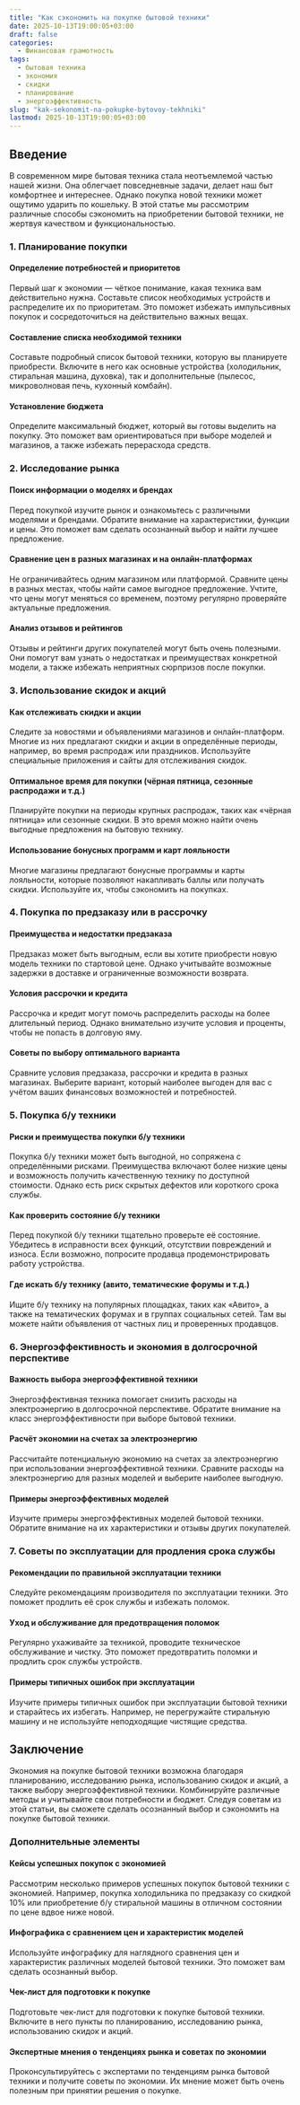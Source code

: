 ```yaml
---
title: "Как сэкономить на покупке бытовой техники"
date: 2025-10-13T19:00:05+03:00
draft: false
categories:
  - Финансовая грамотность
tags:
  - бытовая техника
  - экономия
  - скидки
  - планирование
  - энергоэффективность
slug: "kak-sekonomit-na-pokupke-bytovoy-tekhniki"
lastmod: 2025-10-13T19:00:05+03:00
---
```


## Введение

В современном мире бытовая техника стала неотъемлемой частью нашей жизни. Она облегчает повседневные задачи, делает наш быт комфортнее и интереснее. Однако покупка новой техники может ощутимо ударить по кошельку. В этой статье мы рассмотрим различные способы сэкономить на приобретении бытовой техники, не жертвуя качеством и функциональностью.

### 1. Планирование покупки

#### Определение потребностей и приоритетов

Первый шаг к экономии — чёткое понимание, какая техника вам действительно нужна. Составьте список необходимых устройств и распределите их по приоритетам. Это поможет избежать импульсивных покупок и сосредоточиться на действительно важных вещах.

#### Составление списка необходимой техники

Составьте подробный список бытовой техники, которую вы планируете приобрести. Включите в него как основные устройства (холодильник, стиральная машина, духовка), так и дополнительные (пылесос, микроволновая печь, кухонный комбайн).

#### Установление бюджета

Определите максимальный бюджет, который вы готовы выделить на покупку. Это поможет вам ориентироваться при выборе моделей и магазинов, а также избежать перерасхода средств.

### 2. Исследование рынка

#### Поиск информации о моделях и брендах

Перед покупкой изучите рынок и ознакомьтесь с различными моделями и брендами. Обратите внимание на характеристики, функции и цены. Это поможет вам сделать осознанный выбор и найти лучшее предложение.

#### Сравнение цен в разных магазинах и на онлайн-платформах

Не ограничивайтесь одним магазином или платформой. Сравните цены в разных местах, чтобы найти самое выгодное предложение. Учтите, что цены могут меняться со временем, поэтому регулярно проверяйте актуальные предложения.

#### Анализ отзывов и рейтингов

Отзывы и рейтинги других покупателей могут быть очень полезными. Они помогут вам узнать о недостатках и преимуществах конкретной модели, а также избежать неприятных сюрпризов после покупки.

### 3. Использование скидок и акций

#### Как отслеживать скидки и акции

Следите за новостями и объявлениями магазинов и онлайн-платформ. Многие из них предлагают скидки и акции в определённые периоды, например, во время распродаж или праздников. Используйте специальные приложения и сайты для отслеживания скидок.

#### Оптимальное время для покупки (чёрная пятница, сезонные распродажи и т.д.)

Планируйте покупки на периоды крупных распродаж, таких как «чёрная пятница» или сезонные скидки. В это время можно найти очень выгодные предложения на бытовую технику.

#### Использование бонусных программ и карт лояльности

Многие магазины предлагают бонусные программы и карты лояльности, которые позволяют накапливать баллы или получать скидки. Используйте их, чтобы сэкономить на покупках.

### 4. Покупка по предзаказу или в рассрочку

#### Преимущества и недостатки предзаказа

Предзаказ может быть выгодным, если вы хотите приобрести новую модель техники по стартовой цене. Однако учитывайте возможные задержки в доставке и ограниченные возможности возврата.

#### Условия рассрочки и кредита

Рассрочка и кредит могут помочь распределить расходы на более длительный период. Однако внимательно изучите условия и проценты, чтобы не попасть в долговую яму.

#### Советы по выбору оптимального варианта

Сравните условия предзаказа, рассрочки и кредита в разных магазинах. Выберите вариант, который наиболее выгоден для вас с учётом ваших финансовых возможностей и потребностей.

### 5. Покупка б/у техники

#### Риски и преимущества покупки б/у техники

Покупка б/у техники может быть выгодной, но сопряжена с определёнными рисками. Преимущества включают более низкие цены и возможность получить качественную технику по доступной стоимости. Однако есть риск скрытых дефектов или короткого срока службы.

#### Как проверить состояние б/у техники

Перед покупкой б/у техники тщательно проверьте её состояние. Убедитесь в исправности всех функций, отсутствии повреждений и износа. Если возможно, попросите продавца продемонстрировать работу устройства.

#### Где искать б/у технику (авито, тематические форумы и т.д.)

Ищите б/у технику на популярных площадках, таких как «Авито», а также на тематических форумах и в группах социальных сетей. Там вы можете найти объявления от частных лиц и проверенных продавцов.

### 6. Энергоэффективность и экономия в долгосрочной перспективе

#### Важность выбора энергоэффективной техники

Энергоэффективная техника помогает снизить расходы на электроэнергию в долгосрочной перспективе. Обратите внимание на класс энергоэффективности при выборе бытовой техники.

#### Расчёт экономии на счетах за электроэнергию

Рассчитайте потенциальную экономию на счетах за электроэнергию при использовании энергоэффективной техники. Сравните расходы на электроэнергию для разных моделей и выберите наиболее выгодную.

#### Примеры энергоэффективных моделей

Изучите примеры энергоэффективных моделей бытовой техники. Обратите внимание на их характеристики и отзывы других покупателей.

### 7. Советы по эксплуатации для продления срока службы

#### Рекомендации по правильной эксплуатации техники

Следуйте рекомендациям производителя по эксплуатации техники. Это поможет продлить её срок службы и избежать поломок.

#### Уход и обслуживание для предотвращения поломок

Регулярно ухаживайте за техникой, проводите техническое обслуживание и чистку. Это поможет предотвратить поломки и продлить срок службы устройств.

#### Примеры типичных ошибок при эксплуатации

Изучите примеры типичных ошибок при эксплуатации бытовой техники и старайтесь их избегать. Например, не перегружайте стиральную машину и не используйте неподходящие чистящие средства.

## Заключение

Экономия на покупке бытовой техники возможна благодаря планированию, исследованию рынка, использованию скидок и акций, а также выбору энергоэффективной техники. Комбинируйте различные методы и учитывайте свои потребности и бюджет. Следуя советам из этой статьи, вы сможете сделать осознанный выбор и сэкономить на покупке бытовой техники.

### Дополнительные элементы

#### Кейсы успешных покупок с экономией

Рассмотрим несколько примеров успешных покупок бытовой техники с экономией. Например, покупка холодильника по предзаказу со скидкой 10% или приобретение б/у стиральной машины в отличном состоянии по цене вдвое ниже новой.

#### Инфографика с сравнением цен и характеристик моделей

Используйте инфографику для наглядного сравнения цен и характеристик различных моделей бытовой техники. Это поможет вам сделать осознанный выбор.

#### Чек-лист для подготовки к покупке

Подготовьте чек-лист для подготовки к покупке бытовой техники. Включите в него пункты по планированию, исследованию рынка, использованию скидок и акций.

#### Экспертные мнения о тенденциях рынка и советах по экономии

Проконсультируйтесь с экспертами по тенденциям рынка бытовой техники и получите советы по экономии. Их мнение может быть очень полезным при принятии решения о покупке.
